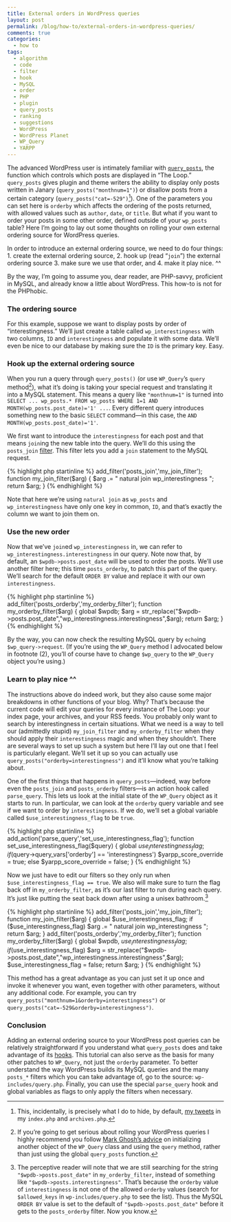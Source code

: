 ```yaml
---
title: External orders in WordPress queries
layout: post
permalink: /blog/how-to/external-orders-in-wordpress-queries/
comments: true
categories:
  - how to
tags:
  - algorithm
  - code
  - filter
  - hook
  - MySQL
  - order
  - PHP
  - plugin
  - query_posts
  - ranking
  - suggestions
  - WordPress
  - WordPress Planet
  - WP_Query
  - YARPP
---
```

The advanced WordPress user is intimately familiar with [`query_posts`][1], the function which controls which posts are displayed in &#8220;The Loop.&#8221; `query_posts` gives plugin and theme writers the ability to display only posts written in Janary (`query_posts("monthnum=1")`) or disallow posts from a certain category (`query_posts("cat=-529")`[^1]). One of the parameters you can set here is `orderby` which affects the ordering of the posts returned, with allowed values such as `author`, `date`, or `title`. But what if you want to order your posts in some other order, defined outside of your `wp_posts` table? Here I&#8217;m going to lay out some thoughts on rolling your own external ordering source for WordPress queries.

In order to introduce an external ordering source, we need to do four things: 1. create the external ordering source, 2. hook up (read &#8220;`join`&#8221;) the external ordering source 3. make sure we use that order, and 4. make it play nice. ^^

By the way, I&#8217;m going to assume you, dear reader, are PHP-savvy, proficient in MySQL, and already know a little about WordPress. This how-to is not for the PHPhobic.

<!--more-->

### The ordering source

For this example, suppose we want to display posts by order of &#8220;interestingness.&#8221; We&#8217;ll just create a table called `wp_interestingness` with two columns, `ID` and `interestingness` and populate it with some data. We&#8217;ll even be nice to our database by making sure the `ID` is the primary key. Easy.

### Hook up the external ordering source

When you run a query through `query_posts()` (or use `WP_Query`&#8217;s `query` method[^2]), what it&#8217;s doing is taking your special request and translating it into a MySQL statement. This means a query like `"monthnum=1"` is turned into `SELECT ... wp_posts.* FROM wp_posts WHERE 1=1 AND MONTH(wp_posts.post_date)='1' ...`. Every different query introduces something new to the basic `SELECT` command—in this case, the `AND MONTH(wp_posts.post_date)='1'`.

We first want to introduce the `interestingness` for each post and that means `join`ing the new table into the query. We&#8217;ll do this using the `posts_join` [filter][2]. This filter lets you add a `join` statement to the MySQL request.

{% highlight php startinline %}
add_filter('posts_join','my_join_filter');
function my_join_filter($arg) {
    $arg .= " natural join wp_interestingness ";
    return $arg;
}
{% endhighlight %}

Note that here we&#8217;re using `natural join` as `wp_posts` and `wp_interestingness` have only one key in common, `ID`, and that&#8217;s exactly the column we want to join them on.

### Use the new order

Now that we&#8217;ve `join`ed `wp_interestingness` in, we can refer to `wp_interestingness.interestingness` in our query. Note now that, by default, an `$wpdb->posts.post_date` will be used to order the posts. We&#8217;ll use another filter here; this time `posts_orderby`, to patch this part of the query. We&#8217;ll search for the default `ORDER BY` value and replace it with our own `interestingness`.

{% highlight php startinline %}
add_filter('posts_orderby','my_orderby_filter');
function my_orderby_filter($arg) {
    global $wpdb;
    $arg = str_replace("$wpdb->posts.post_date","wp_interestingness.interestingness",$arg);
    return $arg;
}
{% endhighlight %}

By the way, you can now check the resulting MySQL query by `echo`ing `$wp_query->request`. (If you&#8217;re using the `WP_Query` method I advocated below in footnote (2), you&#8217;ll of course have to change `$wp_query` to the `WP_Query` object you&#8217;re using.)

### Learn to play nice ^^

The instructions above do indeed work, but they also cause some major breakdowns in other functions of your blog. Why? That&#8217;s because the current code will edit your queries for every instance of The Loop: your index page, your archives, and your RSS feeds. You probably only want to search by interestingness in certain situations. What we need is a way to tell our (admittedly stupid) `my_join_filter` and `my_orderby_filter` when they should apply their `interestingness` magic and when they shouldn&#8217;t. There are several ways to set up such a system but here I&#8217;ll lay out one that I feel is particularly elegant. We&#8217;ll set it up so you can actually use `query_posts("orderby=interestingness")` and it&#8217;ll know what you&#8217;re talking about.

One of the first things that happens in `query_posts`—indeed, way before even the `posts_join` and `posts_orderby` filters—is an action hook called `parse_query`. This lets us look at the initial state of the `WP_Query` object as it starts to run. In particular, we can look at the `orderby` query variable and see if we want to order by `interestingness`. If we do, we&#8217;ll set a global variable called `$use_interestingness_flag` to be `true`.

{% highlight php startinline %}
add_action('parse_query','set_use_interestingness_flag');
function set_use_interestingness_flag($query) {
	global $use_interestingness_flag;
	if ($query->query_vars['orderby'] == 'interestingness')
		$yarpp_score_override = true;
	else
		$yarpp_score_override = false;
}
{% endhighlight %}

Now we just have to edit our filters so they only run when `$use_interestingness_flag == true`. We also will make sure to turn the flag back off in `my_orderby_filter`, as it&#8217;s our last filter to run during each query. It&#8217;s just like putting the seat back down after using a unisex bathroom.[^3]

{% highlight php startinline %}
add_filter('posts_join','my_join_filter');
function my_join_filter($arg) {
    global $use_interestingness_flag;
    if ($use_interestingness_flag)
        $arg .= " natural join wp_interestingness ";
    return $arg;
}
add_filter('posts_orderby','my_orderby_filter');
function my_orderby_filter($arg) {
    global $wpdb, $use_interestingness_flag;
    if ($use_interestingness_flag)
        $arg = str_replace("$wpdb->posts.post_date","wp_interestingness.interestingness",$arg);
    $use_interestingness_flag = false;
    return $arg;
}
{% endhighlight %}

This method has a great advantage as you can just set it up once and invoke it whenever you want, even together with other parameters, without any additional code. For example, you can try `query_posts("monthnum=1&orderby=interestingness")` or `query_posts("cat=-529&orderby=interestingness")`.

### Conclusion

Adding an external ordering source to your WordPress post queries can be relatively straightforward if you understand what `query_posts` does and take advantage of its [hooks][3]. This tutorial can also serve as the basis for many other patches to `WP_Query`, not just the `orderby` parameter. To better understand the way WordPress builds its MySQL queries and the many `posts_*` filters which you can take advantage of, go to the source: `wp-includes/query.php`. Finally, you can use the special `parse_query` hook and global variables as flags to only apply the filters when necessary.

[^1]:    
    This, incidentally, is precisely what I do to hide, by default, [my tweets][4] in my `index.php` and `archives.php`.

[^2]:    
    If you&#8217;re going to get serious about rolling your WordPress queries I highly recommend you follow [Mark Ghosh&#8217;s advice][5] on initializing another object of the `WP_Query` class and using the `query` method, rather than just using the global `query_posts` function.

[^3]:    
    The perceptive reader will note that we are still searching for the string `"$wpdb->posts.post_date"` in `my_orderby_filter`, instead of something like `"$wpdb->posts.interestingness"`. That&#8217;s because the `orderby` value of `interestingness` is not one of the allowed `orderby` values (search for `$allowed_keys` in `wp-includes/query.php` to see the list). Thus the MySQL `ORDER BY` value is set to the default of `"$wpdb->posts.post_date"` before it gets to the `posts_orderby` filter. Now you know.

 [1]: http://codex.wordpress.org/Template_Tags/query_posts
 [2]: http://codex.wordpress.org/Plugin_API/Filter_Reference
 [3]: http://codex.wordpress.org/Plugin_API
 [4]: http://twitter.com/mitchoyoshitaka/
 [5]: http://weblogtoolscollection.com/archives/2008/04/13/define-your-own-wordpress-loop-using-wp_query/